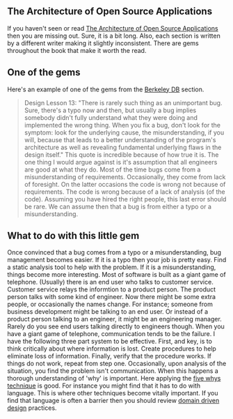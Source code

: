 ## The Architecture of Open Source Applications
If you haven't seen or read [The Architecture of Open Source Applications](http://aosabook.org/en/intro1.html) then you are missing out.
Sure, it is a bit long.
Also, each section is written by a different writer making it slightly inconsistent.
There are gems throughout the book that make it worth the read.

## One of the gems
Here's an example of one of the gems from the [Berkeley DB](http://aosabook.org/en/bdb.html) section.
> Design Lesson 13: "There is rarely such thing as an unimportant bug. Sure, there's a typo now and then, but usually a bug implies somebody didn't fully understand what they were doing and implemented the wrong thing. When you fix a bug, don't look for the symptom: look for the underlying cause, the misunderstanding, if you will, because that leads to a better understanding of the program's architecture as well as revealing fundamental underlying flaws in the design itself."
This quote is incredible because of how true it is.
The one thing I would argue against is it's assumption that all engineers are good at what they do.
Most of the time bugs come from a misunderstanding of requirements.
Occasionally, they come from lack of foresight.
On the latter occasions the code is wrong not because of requirements.
The code is wrong because of a lack of analysis (of the code).
Assuming you have hired the right people, this last error should be rare.
We can assume then that a bug is from either a typo or a misunderstanding.

## What to do with this little gem
Once convinced that a bug comes from a typo or a misunderstanding, bug management becomes easier.
If it is a typo then your job is pretty easy.
Find a static analysis tool to help with the problem.
If it is a misunderstanding, things become more interesting.
Most of software is built as a giant game of telephone.
(Usually) there is an end user who talks to customer service.
Customer service relays the informtion to a product person.
The product person talks with some kind of engineer.
Now there might be some extra people, or occasionally the names change.
For instance; someone from business development might be talking to an end user.
Or instead of a product person talking to an engineer, it might be an engineering manager.
Rarely do you see end users talking directly to engineers though.
When you have a giant game of telephone, communication tends to be the failure.
I have the following three part system to be effective.
First, and key, is to think critically about where information is lost.
Create procedures to help eliminate loss of information.
Finally, verify that the procedure works.  If things do not work, repeat from step one.
Occasionally, upon analysis of the situation, you find the problem isn't communication.
When this happens a thorough understanding of 'why' is important.
Here applying the [five whys technique](https://en.wikipedia.org/wiki/5_Whys) is good.
For instance you might find that it has to do with language.
This is where other techniques become vitally important.
If you find that language is often a barrier then you should review [domain driven design](https://en.wikipedia.org/wiki/Domain-driven_design) practices.

